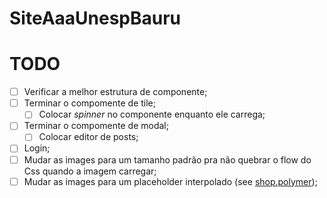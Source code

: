 # SiteAaaUnespBauru

# TODO

- [ ] Verificar a melhor estrutura de componente;
- [ ] Terminar o compomente de tile;
  - [ ] Colocar _spinner_ no componente enquanto ele carrega;
- [ ] Terminar o compomente de modal;
  - [ ] Colocar editor de posts;
- [ ] Login;
- [ ] Mudar as images para um tamanho padrão pra não quebrar o flow do Css quando a imagem carregar;
- [ ] Mudar as images para um placeholder interpolado (see [shop.polymer](https://github.com/Polymer/shop/blob/master/src/shop-image.html));
